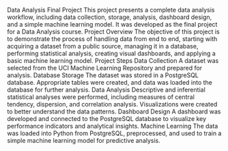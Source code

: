 Data Analysis Final Project
This project presents a complete data analysis workflow, including data collection, storage, analysis, dashboard design, and a simple machine learning model. It was developed as the final project for a Data Analysis course.
Project Overview
The objective of this project is to demonstrate the process of handling data from end to end, starting with acquiring a dataset from a public source, managing it in a database, performing statistical analysis, creating visual dashboards, and applying a basic machine learning model.
Project Steps
Data Collection
A dataset was selected from the UCI Machine Learning Repository and prepared for analysis.
Database Storage
The dataset was stored in a PostgreSQL database. Appropriate tables were created, and data was loaded into the database for further analysis.
Data Analysis
Descriptive and inferential statistical analyses were performed, including measures of central tendency, dispersion, and correlation analysis. Visualizations were created to better understand the data patterns.
Dashboard Design
A dashboard was developed and connected to the PostgreSQL database to visualize key performance indicators and analytical insights.
Machine Learning
The data was loaded into Python from PostgreSQL, preprocessed, and used to train a simple machine learning model for predictive analysis.
